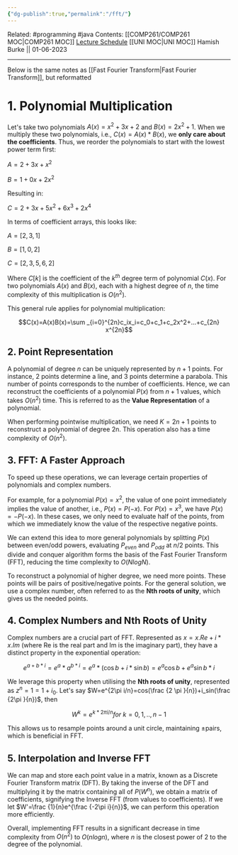 ```yaml
---
{"dg-publish":true,"permalink":"/fft/"}
---
```


Related: #programming #java 
Contents: [[COMP261/COMP261 MOC\|COMP261 MOC]]
[Lecture Schedule](https://ecs.wgtn.ac.nz/Courses/COMP261_2023T1/LectureSchedule)
[[UNI MOC\|UNI MOC]]
Hamish Burke || 01-06-2023
***

Below is the same notes as [[Fast Fourier Transform\|Fast Fourier Transform]], but reformatted

# 1. Polynomial Multiplication

Let's take two polynomials $A(x) = x^2 + 3x +2$ and $B(x) = 2x^2+1$. When we multiply these two polynomials, i.e., $C(x)=A(x)*B(x)$, we **only care about the coefficients**. Thus, we reorder the polynomials to start with the lowest power term first:

$A=2+3x+x^2$

$B=1+0x+2x^2$

Resulting in:

$C=2+3x+5x^2+6x^3+2x^4$

In terms of coefficient arrays, this looks like:

$A=[2,3,1]$

$B=[1,0,2]$

$C=[2,3,5,6,2]$

Where $C[k]$ is the coefficient of the $k^{th}$ degree term of polynomial $C(x)$. For two polynomials $A(x)$ and $B(x)$, each with a highest degree of $n$, the time complexity of this multiplication is $O(n^2)$.

This general rule applies for polynomial multiplication:

$$C(x)=A(x)B(x)=\sum _{i=0}^{2n}​c_i​x_i=c_0​+c_1​+c_2​x^2+...+c_{2n}​x^{2n}$$

## 2. Point Representation

A polynomial of degree $n$ can be uniquely represented by $n+1$ points. For instance, 2 points determine a line, and 3 points determine a parabola. This number of points corresponds to the number of coefficients. Hence, we can reconstruct the coefficients of a polynomial $P(x)$ from $n+1$ values, which takes $O(n^2)$ time. This is referred to as the **Value Representation** of a polynomial.

When performing pointwise multiplication, we need $K=2n+1$ points to reconstruct a polynomial of degree 2n. This operation also has a time complexity of $O(n^2)$.

## 3. FFT: A Faster Approach

To speed up these operations, we can leverage certain properties of polynomials and complex numbers.

For example, for a polynomial $P(x)=x^2$, the value of one point immediately implies the value of another, i.e., $P(x)=P(-x)$. For $P(x)=x^3$, we have $P(x)=-P(-x)$. In these cases, we only need to evaluate half of the points, from which we immediately know the value of the respective negative points.

We can extend this idea to more general polynomials by splitting $P(x)$ between even/odd powers, evaluating $P_{even}$ and $P_{odd}$ at $n/2$ points. This divide and conquer algorithm forms the basis of the Fast Fourier Transform (FFT), reducing the time complexity to $O(NlogN)$.

To reconstruct a polynomial of higher degree, we need more points. These points will be pairs of positive/negative points. For the general solution, we use a complex number, often referred to as the **Nth roots of unity**, which gives us the needed points.

## 4. Complex Numbers and Nth Roots of Unity

Complex numbers are a crucial part of FFT. Represented as $x=x.Re+i*x.Im$ (where Re is the real part and Im is the imaginary part), they have a distinct property in the exponential operation:

$$e^{a+b*i}=e^a*a^{b*i}=e^a*(\cos b + i*\sin b) = e^a\cos b + e^a\sin b*i$$

We leverage this property when utilising the **Nth roots of unity**, represented as $z^n=1=1+i_0$. Let's say $W=e^{2\pi i/n}=cos(\frac {2 \pi }{n})+i_sin(\frac {2\pi }{n})$, then

$$W^k=e^{k*2\pi i/n} for \ k=0,1,..,n-1$$

This allows us to resample points around a unit circle, maintaining ±pairs, which is beneficial in FFT.

## 5. Interpolation and Inverse FFT

We can map and store each point value in a matrix, known as a Discrete Fourier Transform matrix (DFT). By taking the inverse of the DFT and multiplying it by the matrix containing all of $P(W^n)$, we obtain a matrix of coefficients, signifying the Inverse FFT (from values to coefficients). If we let $W'=\frac {1}{n}e^{\frac {-2\pi i}{n}}$, we can perform this operation more efficiently.

Overall, implementing FFT results in a significant decrease in time complexity from $O(n^2)$ to $O(nlogn)$, where $n$ is the closest power of 2 to the degree of the polynomial.
